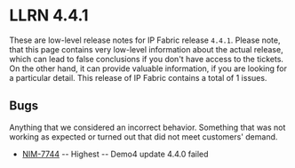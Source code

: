 # LLRN 4.4.1

These are low-level release notes for IP Fabric release `4.4.1`. Please note, that this page contains very low-level information about the actual release, which can lead to false conclusions if you don't have access to the tickets. On the other hand, it can provide valuable information, if you are looking for a particular detail. This release of IP Fabric contains a total of 1 issues.

## Bugs

Anything that we considered an incorrect behavior. Something that was not working as expected or turned out that did not meet customers' demand.

- [NIM-7744](https://ipfabric.atlassian.net/browse/NIM-7744) -- Highest -- Demo4 update 4.4.0 failed
